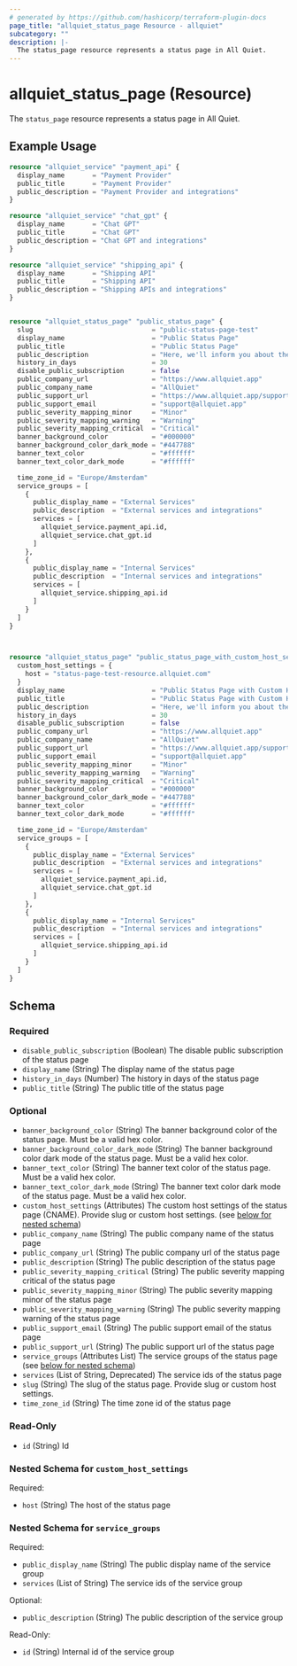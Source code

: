 ```yaml
---
# generated by https://github.com/hashicorp/terraform-plugin-docs
page_title: "allquiet_status_page Resource - allquiet"
subcategory: ""
description: |-
  The status_page resource represents a status page in All Quiet.
---
```


# allquiet_status_page (Resource)

The `status_page` resource represents a status page in All Quiet.

## Example Usage

```terraform
resource "allquiet_service" "payment_api" {
  display_name       = "Payment Provider"
  public_title       = "Payment Provider"
  public_description = "Payment Provider and integrations"
}

resource "allquiet_service" "chat_gpt" {
  display_name       = "Chat GPT"
  public_title       = "Chat GPT"
  public_description = "Chat GPT and integrations"
}

resource "allquiet_service" "shipping_api" {
  display_name       = "Shipping API"
  public_title       = "Shipping API"
  public_description = "Shipping APIs and integrations"
}


resource "allquiet_status_page" "public_status_page" {
  slug                              = "public-status-page-test"
  display_name                      = "Public Status Page"
  public_title                      = "Public Status Page"
  public_description                = "Here, we'll inform you about the status of our services"
  history_in_days                   = 30
  disable_public_subscription       = false
  public_company_url                = "https://www.allquiet.app"
  public_company_name               = "AllQuiet"
  public_support_url                = "https://www.allquiet.app/support"
  public_support_email              = "support@allquiet.app"
  public_severity_mapping_minor     = "Minor"
  public_severity_mapping_warning   = "Warning"
  public_severity_mapping_critical  = "Critical"
  banner_background_color           = "#000000"
  banner_background_color_dark_mode = "#447788"
  banner_text_color                 = "#ffffff"
  banner_text_color_dark_mode       = "#ffffff"

  time_zone_id = "Europe/Amsterdam"
  service_groups = [
    {
      public_display_name = "External Services"
      public_description  = "External services and integrations"
      services = [
        allquiet_service.payment_api.id,
        allquiet_service.chat_gpt.id
      ]
    },
    {
      public_display_name = "Internal Services"
      public_description  = "Internal services and integrations"
      services = [
        allquiet_service.shipping_api.id
      ]
    }
  ]
}



resource "allquiet_status_page" "public_status_page_with_custom_host_settings" {
  custom_host_settings = {
    host = "status-page-test-resource.allquiet.com"
  }
  display_name                      = "Public Status Page with Custom Host Settings"
  public_title                      = "Public Status Page with Custom Host Settings"
  public_description                = "Here, we'll inform you about the status of our services"
  history_in_days                   = 30
  disable_public_subscription       = false
  public_company_url                = "https://www.allquiet.app"
  public_company_name               = "AllQuiet"
  public_support_url                = "https://www.allquiet.app/support"
  public_support_email              = "support@allquiet.app"
  public_severity_mapping_minor     = "Minor"
  public_severity_mapping_warning   = "Warning"
  public_severity_mapping_critical  = "Critical"
  banner_background_color           = "#000000"
  banner_background_color_dark_mode = "#447788"
  banner_text_color                 = "#ffffff"
  banner_text_color_dark_mode       = "#ffffff"

  time_zone_id = "Europe/Amsterdam"
  service_groups = [
    {
      public_display_name = "External Services"
      public_description  = "External services and integrations"
      services = [
        allquiet_service.payment_api.id,
        allquiet_service.chat_gpt.id
      ]
    },
    {
      public_display_name = "Internal Services"
      public_description  = "Internal services and integrations"
      services = [
        allquiet_service.shipping_api.id
      ]
    }
  ]
}
```

<!-- schema generated by tfplugindocs -->
## Schema

### Required

- `disable_public_subscription` (Boolean) The disable public subscription of the status page
- `display_name` (String) The display name of the status page
- `history_in_days` (Number) The history in days of the status page
- `public_title` (String) The public title of the status page

### Optional

- `banner_background_color` (String) The banner background color of the status page. Must be a valid hex color.
- `banner_background_color_dark_mode` (String) The banner background color dark mode of the status page. Must be a valid hex color.
- `banner_text_color` (String) The banner text color of the status page. Must be a valid hex color.
- `banner_text_color_dark_mode` (String) The banner text color dark mode of the status page. Must be a valid hex color.
- `custom_host_settings` (Attributes) The custom host settings of the status page (CNAME). Provide slug or custom host settings. (see [below for nested schema](#nestedatt--custom_host_settings))
- `public_company_name` (String) The public company name of the status page
- `public_company_url` (String) The public company url of the status page
- `public_description` (String) The public description of the status page
- `public_severity_mapping_critical` (String) The public severity mapping critical of the status page
- `public_severity_mapping_minor` (String) The public severity mapping minor of the status page
- `public_severity_mapping_warning` (String) The public severity mapping warning of the status page
- `public_support_email` (String) The public support email of the status page
- `public_support_url` (String) The public support url of the status page
- `service_groups` (Attributes List) The service groups of the status page (see [below for nested schema](#nestedatt--service_groups))
- `services` (List of String, Deprecated) The service ids of the status page
- `slug` (String) The slug of the status page. Provide slug or custom host settings.
- `time_zone_id` (String) The time zone id of the status page

### Read-Only

- `id` (String) Id

<a id="nestedatt--custom_host_settings"></a>
### Nested Schema for `custom_host_settings`

Required:

- `host` (String) The host of the status page


<a id="nestedatt--service_groups"></a>
### Nested Schema for `service_groups`

Required:

- `public_display_name` (String) The public display name of the service group
- `services` (List of String) The service ids of the service group

Optional:

- `public_description` (String) The public description of the service group

Read-Only:

- `id` (String) Internal id of the service group
